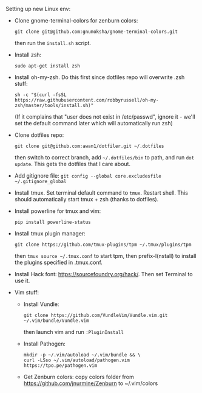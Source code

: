 Setting up new Linux env:

- Clone gnome-terminal-colors for zenburn colors:

      git clone git@github.com:gnumoksha/gnome-terminal-colors.git

  then run the `install.sh` script.
- Install zsh:

      sudo apt-get install zsh

- Install oh-my-zsh. Do this first since dotfiles repo will overwrite .zsh
  stuff:

      sh -c "$(curl -fsSL https://raw.githubusercontent.com/robbyrussell/oh-my-zsh/master/tools/install.sh)"

  (If it complains that "user does not exist in /etc/passwd", ignore it - we'll
  set the default command later which will automatically run zsh)
- Clone dotfiles repo:

      git clone git@github.com:awan1/dotfiler.git ~/.dotfiles

  then switch to correct branch, add `~/.dotfiles/bin` to path, and run
  `dot update`.
  This gets the dotfiles that I care about.
- Add gitignore file: `git config --global core.excludesfile ~/.gitignore_global`
- Install tmux. Set terminal default command to `tmux`. Restart shell.
  This should automatically start tmux + zsh (thanks to dotfiles).
- Install powerline for tmux and vim:

      pip install powerline-status

- Install tmux plugin manager:

      git clone https://github.com/tmux-plugins/tpm ~/.tmux/plugins/tpm

  then `tmux source ~/.tmux.conf` to start tpm,
  then prefix-I(nstall) to install the plugins specified in .tmux.conf.
- Install Hack font: https://sourcefoundry.org/hack/. Then set Terminal to use
  it.
- Vim stuff:
  - Install Vundle:

        git clone https://github.com/VundleVim/Vundle.vim.git ~/.vim/bundle/Vundle.vim

    then launch vim and run `:PluginInstall`
  - Install Pathogen:

        mkdir -p ~/.vim/autoload ~/.vim/bundle && \
        curl -LSso ~/.vim/autoload/pathogen.vim https://tpo.pe/pathogen.vim

  - Get Zenburn colors: copy colors folder from https://github.com/jnurmine/Zenburn
    to ~/.vim/colors

